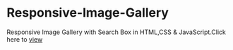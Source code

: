 # Responsive-Image-Gallery
Responsive Image Gallery with Search Box in HTML,CSS & JavaScript.Click here to [view](https://abishekjames.github.io/Responsive-Image-Gallery/)
